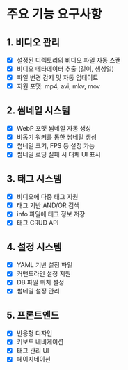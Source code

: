 # 주요 기능 요구사항

## 1. 비디오 관리
- [x] 설정된 디렉토리의 비디오 파일 자동 스캔
- [x] 비디오 메타데이터 추출 (길이, 생성일)
- [x] 파일 변경 감지 및 자동 업데이트
- [x] 지원 포맷: mp4, avi, mkv, mov

## 2. 썸네일 시스템
- [x] WebP 포맷 썸네일 자동 생성
- [x] 비동기 워커를 통한 썸네일 생성
- [x] 썸네일 크기, FPS 등 설정 가능
- [x] 썸네일 로딩 실패 시 대체 UI 표시

## 3. 태그 시스템
- [x] 비디오에 다중 태그 지원
- [x] 태그 기반 AND/OR 검색
- [x] info 파일에 태그 정보 저장
- [x] 태그 CRUD API

## 4. 설정 시스템
- [x] YAML 기반 설정 파일
- [x] 커맨드라인 설정 지원
- [x] DB 파일 위치 설정
- [x] 썸네일 설정 관리

## 5. 프론트엔드
- [x] 반응형 디자인
- [x] 키보드 네비게이션
- [x] 태그 관리 UI
- [x] 페이지네이션 